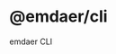 <!--
  This file was generated by emdaer

  Its template can be found at .emdaer/README.emdaer.md
-->
<h1 id="-emdaer-cli">@emdaer/cli</h1>
<p>emdaer CLI</p>
<!-- Generated by documentation.js. Update this documentation by updating the source code. -->
